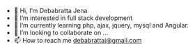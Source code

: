 - 👋 Hi, I’m Debabratta Jena
- 👀 I’m interested in full stack development
- 🌱 I’m currently learning php, ajax, jquery, mysql and Angular.
- 💞️ I’m looking to collaborate on ...
- 📫 How to reach me debabrattaj@gmail.com

<!---
debabrattaj/debabrattaj is a ✨ special ✨ repository because its `README.md` (this file) appears on your GitHub profile.
You can click the Preview link to take a look at your changes.
--->
